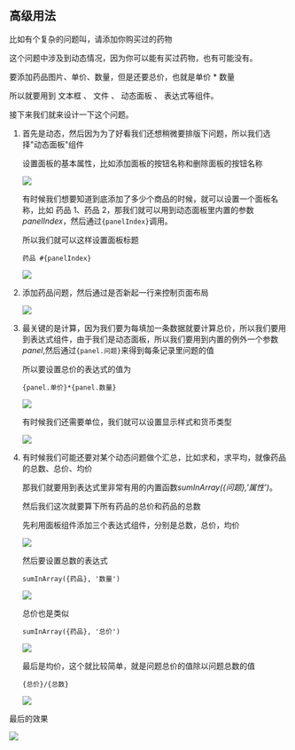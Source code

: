 ## 高级用法

比如有个复杂的问题叫，请添加你购买过的药物

这个问题中涉及到动态情况，因为你可以能有买过药物，也有可能没有。

要添加药品图片、单价、数量，但是还要总价，也就是单价 * 数量

所以就要用到 文本框 、 文件 、 动态面板 、 表达式等组件。

接下来我们就来设计一下这个问题。

1. 首先是动态，然后因为为了好看我们还想稍微要排版下问题，所以我们选择"动态面板"组件

    设置面板的基本属性，比如添加面板的按钮名称和删除面板的按钮名称
    
    ![](../assets/dynamic-panel-base.png)
    
    有时候我们想要知道到底添加了多少个商品的时候，就可以设置一个面板名称，比如 药品 1、药品 2，那我们就可以用到动态面板里内置的参数*panelIndex*，然后通过`{panelIndex}`调用。
    
    所以我们就可以这样设置面板标题
    
    ```
    药品 #{panelIndex}
    ```
    
    ![](../assets/dynamic-panel-title.png)

2. 添加药品问题，然后通过是否新起一行来控制页面布局
    
    ![](../assets/dynamic-panel-layout.png)
    
3. 最关键的是计算，因为我们要为每填加一条数据就要计算总价，所以我们要用到表达式组件，由于我们是动态面板，所以我们要用到内置的例外一个参数*panel*,然后通过`{panel.问题}`来得到每条记录里问题的值

    所以要设置总价的表达式的值为
    
    ```
    {panel.单价}*{panel.数量}
    ```
    
    ![](../assets/dynamic-panel-expression.png)
    
    有时候我们还需要单位，我们就可以设置显示样式和货币类型
    
    ![](../assets/dynamic-panel-style.png)

4. 有时候我们可能还要对某个动态问题做个汇总，比如求和，求平均，就像药品的总数、总价、均价

    那我们就要用到表达式里非常有用的内置函数*sumInArray({问题},'属性')*。
    
    然后我们这次就要算下所有药品的总价和药品的总数
    
    先利用面板组件添加三个表达式组件，分别是总数，总价，均价
    
    ![](../assets/expression-array-layout.png)
    
    然后要设置总数的表达式
    
    ```
    sumInArray({药品}, '数量')
    ```
    
    ![](../assets/expression-array-count.png)

    总价也是类似
    
    ```
    sumInArray({药品}, '总价')
    ```

    ![](../assets/expression-array-price.png)
    
    最后是均价，这个就比较简单，就是问题总价的值除以问题总数的值
    
    ```
    {总价}/{总数}
    ```
    
    ![](../assets/expression-array-avg.png)


最后的效果

![](../assets/dynamic-panel-preview.png)
